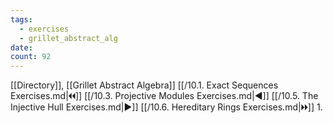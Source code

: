 ```yaml
---
tags:
  - exercises
  - grillet_abstract_alg
date:
count: 92
---
```

[[Directory]], [[Grillet Abstract Algebra]]
[[/10.1. Exact Sequences Exercises.md|🞀🞀]] [[/10.3. Projective Modules Exercises.md|◀]] [[/10.5. The Injective Hull Exercises.md|▶]] [[/10.6. Hereditary Rings Exercises.md|🞂🞂]]
1. 